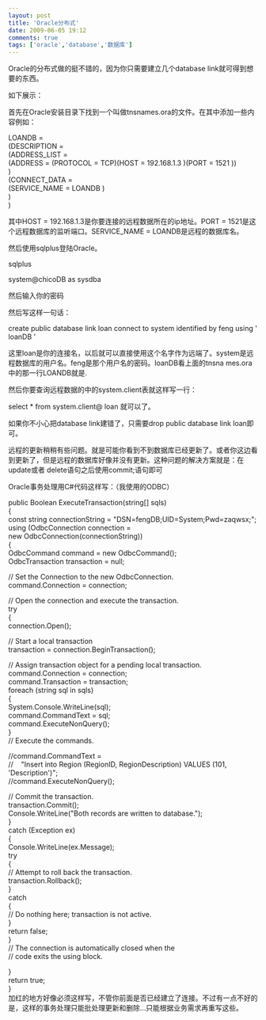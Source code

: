 ```yaml
---
layout: post
title: 'Oracle分布式'
date: 2009-06-05 19:12
comments: true
tags: ['oracle','database','数据库']
---
```


Oracle的分布式做的挺不错的，因为你只需要建立几个database link就可得到想要的东西。

如下展示：

首先在Oracle安装目录下找到一个叫做tnsnames.ora的文件。在其中添加一些内容例如：

LOANDB  =  
(DESCRIPTION =  
(ADDRESS_LIST =  
(ADDRESS = (PROTOCOL = TCP)(HOST =  192.168.1.3  )(PORT =  1521  ))  
)  
(CONNECT_DATA =  
(SERVICE_NAME =  LOANDB  )  
)  
)

其中HOST = 192.168.1.3是你要连接的远程数据所在的ip地址。PORT = 1521是这个远程数据库的监听端口。SERVICE_NAME =
LOANDB是远程的数据库名。

然后使用sqlplus登陆Oracle。

sqlplus

system@chicoDB as sysdba

然后输入你的密码

然后写这样一句话：

create public database link  loan  connect to  system  identified by  feng
using '  loanDB  '

这里loan是你的连接名，以后就可以直接使用这个名字作为远端了。system是远程数据库的用户名。feng是那个用户名的密码。loanDB看上面的tnsna
mes.ora中的那一行LOANDB就是.

然后你要查询远程数据的中的system.client表就这样写一行：

select * from system.client@  loan  就可以了。

如果你不小心把database link建错了，只需要drop public database link loan即可。

远程的更新稍稍有些问题。就是可能你看到不到数据库已经更新了。或者你这边看到更新了，但是远程的数据库好像并没有更新。这种问题的解决方案就是：在update或者
delete语句之后使用commit;语句即可

Oracle事务处理用C#代码这样写：（我使用的ODBC）

public Boolean ExecuteTransaction(string[] sqls)  
{  
const string connectionString = "DSN=fengDB;UID=System;Pwd=zaqwsx;";  
using (OdbcConnection connection =  
new OdbcConnection(connectionString))  
{  
OdbcCommand command = new OdbcCommand();  
OdbcTransaction transaction = null;  
  
// Set the Connection to the new OdbcConnection.  
command.Connection = connection;  
  
// Open the connection and execute the transaction.  
try  
{  
connection.Open();  
  
// Start a local transaction  
transaction = connection.BeginTransaction();  
  
// Assign transaction object for a pending local transaction.  
command.Connection = connection;  
command.Transaction = transaction;  
foreach (string sql in sqls)  
{  
System.Console.WriteLine(sql);  
command.CommandText = sql;  
command.ExecuteNonQuery();  
}  
// Execute the commands.  
  
//command.CommandText =  
//    "Insert into Region (RegionID, RegionDescription) VALUES (101,
'Description')";  
//command.ExecuteNonQuery();  
  
// Commit the transaction.  
transaction.Commit();  
Console.WriteLine("Both records are written to database.");  
}  
catch (Exception ex)  
{  
Console.WriteLine(ex.Message);  
try  
{  
// Attempt to roll back the transaction.  
transaction.Rollback();  
}  
catch  
{  
// Do nothing here; transaction is not active.  
}  
return false;  
}  
// The connection is automatically closed when the  
// code exits the using block.  
  
}  
return true;  
}  
加红的地方好像必须这样写，不管你前面是否已经建立了连接。不过有一点不好的是，这样的事务处理只能批处理更新和删除...只能根据业务需求再重写这些。

